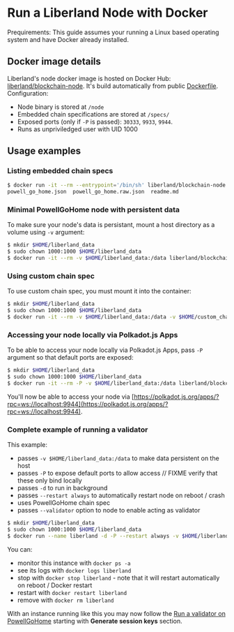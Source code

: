 # Run a Liberland Node with Docker

 Prequirements:
 This guide assumes your running a Linux based operating system and have Docker already installed.

## Docker image details

Liberland's node docker image is hosted on Docker Hub: [liberland/blockchain-node](https://hub.docker.com/r/liberland/blockchain-node). It's build automatically from public [Dockerfile](https://github.com/liberland/liberland_substrate/blob/main/Dockerfile). Configuration:

* Node binary is stored at `/node`
* Embedded chain specifications are stored at `/specs/`
* Exposed ports (only if `-P` is passed): `30333`, `9933`, `9944`.
* Runs as unpriviledged user with UID 1000

## Usage examples

### Listing embedded chain specs

```bash
$ docker run -it --rm --entrypoint='/bin/sh' liberland/blockchain-node:powell_go_home -c 'ls /specs'
powell_go_home.json  powell_go_home.raw.json  readme.md

```

### Minimal PowellGoHome node with persistent data

To make sure your node's data is persistant, mount a host directory as a volume using `-v` argument:

```bash
$ mkdir $HOME/liberland_data
$ sudo chown 1000:1000 $HOME/liberland_data
$ docker run -it --rm -v $HOME/liberland_data:/data liberland/blockchain-node:powell_go_home -d /data --chain /specs/powell_go_home.raw.json
```

### Using custom chain spec

To use custom chain spec, you must mount it into the container:

```bash
$ mkdir $HOME/liberland_data
$ sudo chown 1000:1000 $HOME/liberland_data
$ docker run -it --rm -v $HOME/liberland_data:/data -v $HOME/custom_chain_spec.raw.json:/custom_chain_spec.raw.json liberland/blockchain-node:powell_go_home -d /data --chain /custom_chain_spec.raw.json
```

### Accessing your node locally via Polkadot.js Apps

To be able to access your node locally via Polkadot.js Apps, pass `-P` argument so that default ports are exposed:

```bash
$ mkdir $HOME/liberland_data
$ sudo chown 1000:1000 $HOME/liberland_data
$ docker run -it --rm -P -v $HOME/liberland_data:/data liberland/blockchain-node:powell_go_home -d /data --chain /specs/powell_go_home.raw.json
```

You'll now be able to access your node via [https://polkadot.js.org/apps/?rpc=ws://localhost:9944](https://polkadot.js.org/apps/?rpc=ws://localhost:9944).

### Complete example of running a validator

This example:
* passes `-v $HOME/liberland_data:/data` to make data persistent on the host
* passes `-P` to expose default ports to allow access // FIXME verify that these only bind locally
* passes `-d` to run in background
* passes `--restart always` to automatically restart node on reboot / crash
* uses PowellGoHome chain spec
* passes `--validator` option to node to enable acting as validator

```bash
$ mkdir $HOME/liberland_data
$ sudo chown 1000:1000 $HOME/liberland_data
$ docker run --name liberland -d -P --restart always -v $HOME/liberland_data:/data liberland/blockchain-node:powell_go_home -d /data --chain /specs/powell_go_home.raw.json --validator
```

You can:
* monitor this instance with `docker ps -a`
* see its logs with `docker logs liberland`
* stop with `docker stop liberland` - note that it will restart automatically on reboot / Docker restart
* restart with `docker restart liberland`
* remove with `docker rm liberland`

With an instance running like this you may now follow the [Run a validator on PowellGoHome](../staking/run_a_validator_on_powell_go_home.md#generate-session-keys) starting with **Generate session keys** section.
